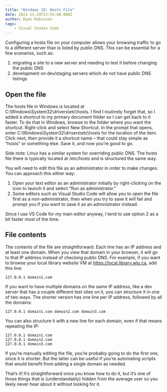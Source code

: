 ```yaml
---
title: "Windows 10: Hosts File"
date: 2021-11-29T13:55:00.000Z
author: Ryan Robinson
tags:
    - Visual Studio Code
---
```


Configuring a hosts file on your computer allows your browsing traffic to go to a different server than is listed by public DNS. This can be essential for a few scenarios, such as:

1. migrating a site to a new server and needing to test it before changing the public DNS
2. development on dev/staging servers which do not have public DNS listings

## Open the file

The hosts file in Windows is located at C:\\Windows\\System32\\drivers\\etc\\hosts. I find I routinely forget that, so I added a shortcut to my primary document folder so I can get back to it faster. To do that in Windows, browse to the folder where you want the shortcut. Right-click and select New Shortcut. In the prompt that opens, enter C:\\Windows\\System32\\drivers\\etc\\hosts for the location of the item. Click next, then provide it a shortcut name – that could stay simple as “hosts” or something else. Save it, and now you’re good to go.

Side note: Linux has a similar system for overriding public DNS. The hosts file there is typically located at /etc/hosts and is structured the same way.

You will need to edit this file as an administrator in order to make changes. You can approach this either way:

1. Open your text editor as an administrator initially by right-clicking on the icon to launch it and select “Run as administrator.”
2. Some editors such as Visual Studio Code will allow you to open the file first as a non-administrator, then when you try to save it will fail and prompt you if you want to save it as an administrator instead.

Since I use VS Code for my main editor anyway, I tend to use option 2 as a bit faster most of the time.

## File contents

The contents of the file are straightforward. Each line has an IP address and at least one domain. When you view that domain in your browser, it will go to that IP address instead of checking public DNS. For example, if you want to browse your local library website VM at <https://local.library.wlu.ca>, add this line:

```text
127.0.0.1 domain1.com
```

If you want to have multiple domains on the same IP address, like a dev server that has a couple different test sites on it, you can structure it in one of two ways. The shorter version has one line per IP address, followed by all the domains:

```text
127.0.0.1 domain1.com domain2.com domain3.com
```

You can also structure it with a new line for each domain, even if that means repeating the IP:

```text
127.0.0.1 domain1.com
127.0.0.1 domain2.com
127.0.0.1 domain3.com
```

If you’re manually editing the file, you’re probably going to do the first one, since it is shorter. But the latter can be useful if you’re automating scripts that would benefit from adding a single domain as needed.

That’s it! It’s straightforward once you know how to do it, but it’s one of those things that is (understandably) hidden from the average user so you likely never hear about it without looking for it.
